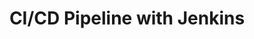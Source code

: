 ---
title: CI/CD Pipeline with Jenkins
pointer: jenkins
description: "A infrastructure as code project where terraform provisions a EC2 and installs a Jenkins server. A remote git repository uses a Jenkinsfile to build out the pipeline stages. The stages include building the project, running tests and deploying the built files."
icons: ['aws', 'jenkins', 'terraform']
bullets: ['Automated Pipeline', 
'infrastructure as code using Terraform and Jenkinsfile', 
'Running on EC2',
'Deploys artifact to AWS S3',
'Build, Test and Deploy Stages']
---
